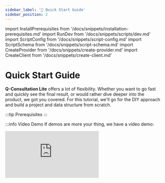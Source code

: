 ```yaml
---
sidebar_label: '🚀 Quick Start Guide'
sidebar_position: 2
---
```


import InstallPrerequisites from '/docs/snippets/installation-prerequisites.md'
import RunDev from '/docs/snippets/scripts/dev.md'
import ScriptConfig from '/docs/snippets/script-config.md'
import ScriptSchema from '/docs/snippets/script-schema.md'
import CreateProvider from '/docs/snippets/create-provider.md'
import CreateClient from '/docs/snippets/create-client.md'

# Quick Start Guide

**Q-Consultation Lite** offers a lot of flexibility. Whether you want to go fast and quickly see the final result, or would rather dive deeper into the product, we got you covered. For this tutorial, we'll go for the DIY approach and build a project and data structure from scratch.

:::tip Prerequisites
<InstallPrerequisites components={props.components} />
:::

:::info Video Demo
If demos are more your thing, we have a video demo:

<div style={{ textAlign: 'center' }}>
  <iframe
    allowFullScreen
    frameBorder="0"
    title="YouTube video player"
    src="https://www.youtube.com/embed/-nEoba8vq_I"
    allow="accelerometer; autoplay; clipboard-write; encrypted-media; gyroscope; picture-in-picture; web-share"
    style={{ height: '315px', width: '100%', maxWidth: '560px' }}
  />
</div>
:::

## Step 1: Install dependencies

You will need to clone the repository or download it as a zip archive. Once you have cloned/dowloaded this repo you need to install dependencies running the following command in a terminal:

<Tabs groupId="yarn-npm">

<TabItem value="npm" label="npm">

```bash
npm install
```

</TabItem>

<TabItem value="yarn" label="yarn">

```bash
yarn
```

</TabItem>

</Tabs>

## Step 2: Register QuickBlox account

Next, you need to have a QuickBlox account. You can sign up here: https://admin.quickblox.com/signup. Feel free to skip this step in case you already have an account.

## Step 3: Create QuickBlox application

After registering the QuickBlox account, you need to create an application in your QuickBlox admin panel that will allow you to connect the Q-Consultation Lite app to the QuickBlox server. Follow the steps below:

1. Log into QuickBlox account (if you are not yet there) <https://admin.quickblox.com/signin>.
2. On the main page, click + sign to add a new application.
3. Fill in the required fields: **App title** and **App type**, and create app.

Once done, you will be redirected to the **Overview** page of your newly created application. There, you will find application credentials necessary to connect Q-Consultation application to the QuickBlox server. We will get back to them later.

<Image src='/img/quick-start/001.gif'/>

:::tip
You can read more about working with applications here: [QuickBlox Application](https://docs.quickblox.com/docs/application)
:::

## Step 4: Configure application

Now, let’s get back to the application credentials which you saw in the QuickBlox admin panel.

:::caution
If you have registered your QuickBlox account via Google or GitHub and you do not have a password,
you can recover it on the [Forgot password](https://admin.quickblox.com/forgot) page or use another method to configure the application.
:::

<ScriptConfig components={props.components} />

:::tip
For detailed application configuration information,
you can visit the [Configuration](/dev/setup-and-deployment/configurations#configure-application) page.
There you will find other ways to configure and a description of all configuration options.
:::

## Step 5: Upload Schema

<ScriptSchema components={props.components} />

:::tip
For details on uploading schema into applications,
you can visit the [Configuration](/dev/setup-and-deployment/configurations#upload-schema) page.
There you will find other ways to upload the schema.
:::

## Step 6: Run application

<RunDev components={props.components} />

## Step 7: Create users

### Provider

<CreateProvider components={props.components} />

### Client

<CreateClient components={props.components} />

## ⏩ What to do next?

After you complete the step with running the project in develop mode, Client and Provider apps should be automatically open in your default browser. Now, your Q-Consultation app is ready to be used for your goals.

How to proceed with app integration, you can find detailed instructions here: ​[Development](/dev/development).
